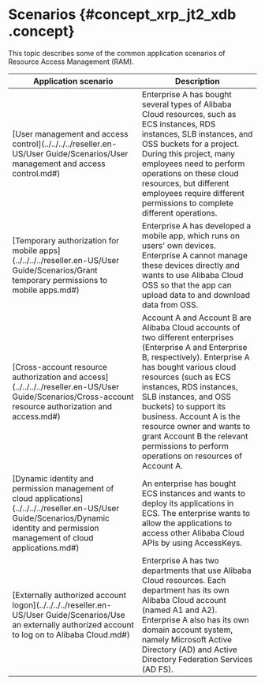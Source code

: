# Scenarios {#concept_xrp_jt2_xdb .concept}

This topic describes some of the common application scenarios of Resource Access Management \(RAM\).

|Application scenario|Description|
|--------------------|-----------|
|[User management and access control](../../../../reseller.en-US/User Guide/Scenarios/User management and access control.md#)|Enterprise A has bought several types of Alibaba Cloud resources, such as ECS instances, RDS instances, SLB instances, and OSS buckets for a project. During this project, many employees need to perform operations on these cloud resources, but different employees require different permissions to complete different operations.|
|[Temporary authorization for mobile apps](../../../../reseller.en-US/User Guide/Scenarios/Grant temporary permissions to mobile apps.md#)|Enterprise A has developed a mobile app, which runs on users' own devices. Enterprise A cannot manage these devices directly and wants to use Alibaba Cloud OSS so that the app can upload data to and download data from OSS.|
|[Cross-account resource authorization and access](../../../../reseller.en-US/User Guide/Scenarios/Cross-account resource authorization and access.md#)|Account A and Account B are Alibaba Cloud accounts of two different enterprises \(Enterprise A and Enterprise B, respectively\). Enterprise A has bought various cloud resources \(such as ECS instances, RDS instances, SLB instances, and OSS buckets\) to support its business. Account A is the resource owner and wants to grant Account B the relevant permissions to perform operations on resources of Account A.|
|[Dynamic identity and permission management of cloud applications](../../../../reseller.en-US/User Guide/Scenarios/Dynamic identity and permission management of cloud applications.md#)|An enterprise has bought ECS instances and wants to deploy its applications in ECS. The enterprise wants to allow the applications to access other Alibaba Cloud APIs by using AccessKeys.|
|[Externally authorized account logon](../../../../reseller.en-US/User Guide/Scenarios/Use an externally authorized account to log on to Alibaba Cloud.md#)|Enterprise A has two departments that use Alibaba Cloud resources. Each department has its own Alibaba Cloud account \(named A1 and A2\). Enterprise A also has its own domain account system, namely Microsoft Active Directory \(AD\) and Active Directory Federation Services \(AD FS\).|


